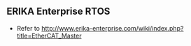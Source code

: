 ERIKA Enterprise RTOS
---------------------

 * Refer to http://www.erika-enterprise.com/wiki/index.php?title=EtherCAT_Master
